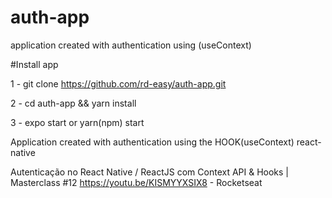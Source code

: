 # auth-app
application created with authentication using (useContext) 

#Install app

1 - git clone https://github.com/rd-easy/auth-app.git

2 - cd auth-app && yarn install

3 - expo start or yarn(npm) start




Application created with authentication using the HOOK(useContext) react-native

Autenticação no React Native / ReactJS com Context API & Hooks | Masterclass #12 https://youtu.be/KISMYYXSIX8 - Rocketseat
